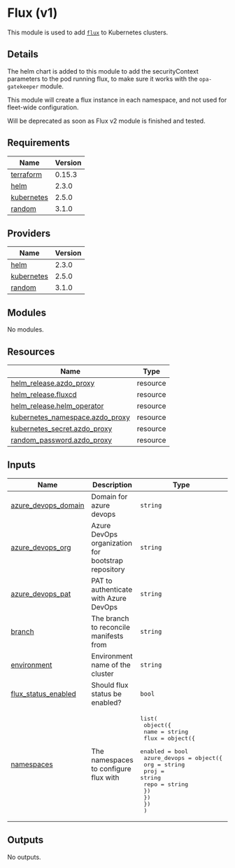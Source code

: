 # Flux (v1)

This module is used to add [`flux`](https://github.com/fluxcd/flux) to Kubernetes clusters.

## Details

The helm chart is added to this module to add the securityContext parameters to the pod running flux, to make sure it works with the `opa-gatekeeper` module.

This module will create a flux instance in each namespace, and not used for fleet-wide configuration.

Will be deprecated as soon as Flux v2 module is finished and tested.

## Requirements

| Name | Version |
|------|---------|
| <a name="requirement_terraform"></a> [terraform](#requirement\_terraform) | 0.15.3 |
| <a name="requirement_helm"></a> [helm](#requirement\_helm) | 2.3.0 |
| <a name="requirement_kubernetes"></a> [kubernetes](#requirement\_kubernetes) | 2.5.0 |
| <a name="requirement_random"></a> [random](#requirement\_random) | 3.1.0 |

## Providers

| Name | Version |
|------|---------|
| <a name="provider_helm"></a> [helm](#provider\_helm) | 2.3.0 |
| <a name="provider_kubernetes"></a> [kubernetes](#provider\_kubernetes) | 2.5.0 |
| <a name="provider_random"></a> [random](#provider\_random) | 3.1.0 |

## Modules

No modules.

## Resources

| Name | Type |
|------|------|
| [helm_release.azdo_proxy](https://registry.terraform.io/providers/hashicorp/helm/2.3.0/docs/resources/release) | resource |
| [helm_release.fluxcd](https://registry.terraform.io/providers/hashicorp/helm/2.3.0/docs/resources/release) | resource |
| [helm_release.helm_operator](https://registry.terraform.io/providers/hashicorp/helm/2.3.0/docs/resources/release) | resource |
| [kubernetes_namespace.azdo_proxy](https://registry.terraform.io/providers/hashicorp/kubernetes/2.5.0/docs/resources/namespace) | resource |
| [kubernetes_secret.azdo_proxy](https://registry.terraform.io/providers/hashicorp/kubernetes/2.5.0/docs/resources/secret) | resource |
| [random_password.azdo_proxy](https://registry.terraform.io/providers/hashicorp/random/3.1.0/docs/resources/password) | resource |

## Inputs

| Name | Description | Type | Default | Required |
|------|-------------|------|---------|:--------:|
| <a name="input_azure_devops_domain"></a> [azure\_devops\_domain](#input\_azure\_devops\_domain) | Domain for azure devops | `string` | `"dev.azure.com"` | no |
| <a name="input_azure_devops_org"></a> [azure\_devops\_org](#input\_azure\_devops\_org) | Azure DevOps organization for bootstrap repository | `string` | n/a | yes |
| <a name="input_azure_devops_pat"></a> [azure\_devops\_pat](#input\_azure\_devops\_pat) | PAT to authenticate with Azure DevOps | `string` | n/a | yes |
| <a name="input_branch"></a> [branch](#input\_branch) | The branch to reconcile manifests from | `string` | `"main"` | no |
| <a name="input_environment"></a> [environment](#input\_environment) | Environment name of the cluster | `string` | n/a | yes |
| <a name="input_flux_status_enabled"></a> [flux\_status\_enabled](#input\_flux\_status\_enabled) | Should flux status be enabled? | `bool` | `false` | no |
| <a name="input_namespaces"></a> [namespaces](#input\_namespaces) | The namespaces to configure flux with | <pre>list(<br>    object({<br>      name = string<br>      flux = object({<br>        enabled = bool<br>        azure_devops = object({<br>          org  = string<br>          proj = string<br>          repo = string<br>        })<br>      })<br>    })<br>  )</pre> | n/a | yes |

## Outputs

No outputs.
